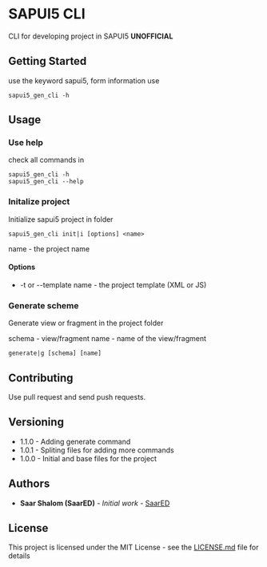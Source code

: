# SAPUI5 CLI

CLI for developing project in SAPUI5 **UNOFFICIAL**

## Getting Started

use the keyword sapui5, form information use

```
sapui5_gen_cli -h
```

## Usage

### Use help

check all commands in 

```
sapui5_gen_cli -h
sapui5_gen_cli --help
```

### Initalize project

Initialize sapui5 project in folder

```
sapui5_gen_cli init|i [options] <name>
```

name - the project name

#### Options

* -t or --template name - the project template (XML or JS)


### Generate scheme

Generate view or fragment in the project folder

schema - view/fragment
name - name of the view/fragment

```
generate|g [schema] [name]
```

## Contributing

Use pull request and send push requests.

## Versioning

* 1.1.0 - Adding generate command
* 1.0.1 - Spliting files for adding more commands
* 1.0.0 - Initial and base files for the project

## Authors

* **Saar Shalom (SaarED)** - *Initial work* - [SaarED](https://github.com/SaarED)

## License

This project is licensed under the MIT License - see the [LICENSE.md](LICENSE) file for details